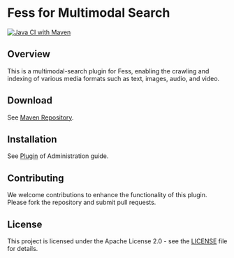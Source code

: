 # Fess for Multimodal Search
[![Java CI with Maven](https://github.com/codelibs/fess-webapp-multimodal/actions/workflows/maven.yml/badge.svg)](https://github.com/codelibs/fess-webapp-multimodal/actions/workflows/maven.yml)

## Overview

This is a multimodal-search plugin for Fess, enabling the crawling and indexing of various media formats such as text, images, audio, and video.

## Download

See [Maven Repository](https://repo1.maven.org/maven2/org/codelibs/fess/fess-webapp-multimodal/).

## Installation

See [Plugin](https://fess.codelibs.org/14.15/admin/plugin-guide.html) of Administration guide.

## Contributing

We welcome contributions to enhance the functionality of this plugin. Please fork the repository and submit pull requests.

## License

This project is licensed under the Apache License 2.0 - see the [LICENSE](LICENSE) file for details.

